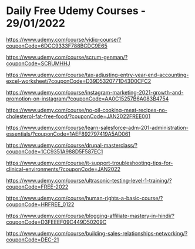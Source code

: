 # Daily Free Udemy Courses - 29/01/2022

https://www.udemy.com/course/vidiq-course/?couponCode=6DCC9333F788BCDC9E65
https://www.udemy.com/course/scrum-genman/?couponCode=SCRUMHHJ
https://www.udemy.com/course/tax-adjusting-entry-year-end-accounting-excel-worksheet/?couponCode=D39D5320771D43D0CFC2
https://www.udemy.com/course/instagram-marketing-2021-growth-and-promotion-on-instagram/?couponCode=AA0C15257B6A083B4754
https://www.udemy.com/course/no-oil-cooking-meat-recipes-no-cholesterol-fat-free-food/?couponCode=JAN2022FREE001
https://www.udemy.com/course/learn-salesforce-adm-201-administration-essentials/?couponCode=1AEF892797419A5AD061
https://www.udemy.com/course/drupal-masterclass/?couponCode=1CC9351A988D5F587EC1
https://www.udemy.com/course/it-support-troubleshooting-tips-for-clinical-environments/?couponCode=JAN2022
https://www.udemy.com/course/ultrasonic-testing-level-1-training/?couponCode=FREE-2022
https://www.udemy.com/course/human-rights-a-basic-course/?couponCode=HRFREE_0122
https://www.udemy.com/course/blogging-affiliate-mastery-in-hindi/?couponCode=D3FEEEF09C449D50209C
https://www.udemy.com/course/building-sales-relationships-networking/?couponCode=DEC-21
